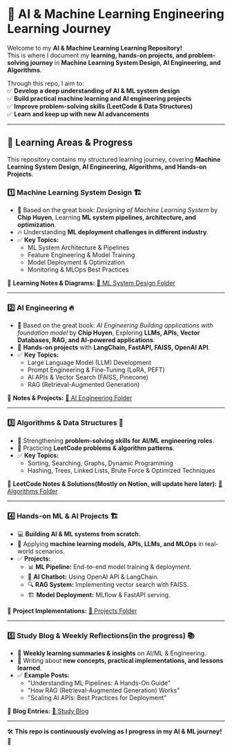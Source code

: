 # 🚀 AI & Machine Learning Engineering Learning Journey

Welcome to my **AI & Machine Learning Learning Repository!**  
This is where I document my **learning, hands-on projects, and problem-solving journey** in **Machine Learning System Design, AI Engineering, and Algorithms**.  

Through this repo, I aim to:  
✅ **Develop a deep understanding of AI & ML system design**  
✅ **Build practical machine learning and AI engineering projects**  
✅ **Improve problem-solving skills (LeetCode & Data Structures)**  
✅ **Learn and keep up with new AI advancements**  

---

## **📌 Learning Areas & Progress**
This repository contains my structured learning journey, covering **Machine Learning System Design, AI Engineering, Algorithms, and Hands-on Projects**.

### **1️⃣ Machine Learning System Design 🏗️**
- 📖 Based on the great book: *Designing of Machine Learning System* by **Chip Huyen**, Learning **ML system pipelines, architecture, and optimization**.
- 🔥 Understanding **ML deployment challenges in different industry**.
- ✅ **Key Topics:**
  - ML System Architecture & Pipelines
  - Feature Engineering & Model Training
  - Model Deployment & Optimization
  - Monitoring & MLOps Best Practices  

📝 **Learning Notes & Diagrams:** [📂 ML System Design Folder](https://github.com/yqz5514/Machine-Learning-AI-Engineer/tree/main/MLOps%20and%20MLSD/ReadingNotes/DMLS)

---

### **2️⃣ AI Engineering 🔥**
- 📖 Based on the great book: *AI Engineering Building applications with foundation model* by **Chip Huyen**, Exploring **LLMs, APIs, Vector Databases, RAG, and AI-powered applications**.
- 🔧 **Hands-on projects** with **LangChain, FastAPI, FAISS, OpenAI API**.
- ✅ **Key Topics:**
  - Large Language Model (LLM) Development
  - Prompt Engineering & Fine-Tuning (LoRA, PEFT)
  - AI APIs & Vector Search (FAISS, Pinecone)
  - RAG (Retrieval-Augmented Generation)

📝 **Notes & Projects:** [📂 AI Engineering Folder](https://github.com/yqz5514/Machine-Learning-AI-Engineer/tree/main/MLOps%20and%20MLSD/ReadingNotes/AIE)  

---

### **3️⃣ Algorithms & Data Structures 🧠**
- 📖 Strengthening **problem-solving skills for AI/ML engineering roles**.
- 🔢 Practicing **LeetCode problems & algorithm patterns**.
- ✅ **Key Topics:**
  - Sorting, Searching, Graphs, Dynamic Programming
  - Hashing, Trees, Linked Lists, Brute Force & Optimized Techniques

📝 **LeetCode Notes & Solutions(Mostly on Notion, will update here later):** [📂 Algorithms Folder](https://github.com/yqz5514/Machine-Learning-AI-Engineer/tree/main/Algorithm%20and%20Data%20Structure)  

---

### **4️⃣ Hands-on ML & AI Projects 🏗️**
- 💻 **Building AI & ML systems from scratch.**
- 📌 Applying **machine learning models, APIs, LLMs, and MLOps** in real-world scenarios.
- ✅ **Projects:**
  - 📊 **ML Pipeline:** End-to-end model training & deployment.
  - 🤖 **AI Chatbot:** Using OpenAI API & LangChain.
  - 🔍 **RAG System:** Implementing vector search with FAISS.
  - 🏗️ **Model Deployment:** MLflow & FastAPI serving.

📝 **Project Implementations:** [📂 Projects Folder](https://github.com/yqz5514/Machine-Learning-AI-Engineer/tree/main/MLOps%20and%20MLSD/Practice)  

---

### **5️⃣ Study Blog & Weekly Reflections(in the progress) 📚**
- 📝 **Weekly learning summaries & insights** on AI/ML & Engineering.
- 📖 Writing about **new concepts, practical implementations, and lessons learned**.
- ✅ **Example Posts:**
  - "Understanding ML Pipelines: A Hands-On Guide"
  - "How RAG (Retrieval-Augmented Generation) Works"
  - "Scaling AI APIs: Best Practices for Deployment"

📝 **Blog Entries:** [📂 Study Blog](https://github.com/yqz5514/Machine-Learning-AI-Engineer/tree/main/MLOps%20and%20MLSD/BlogDraft)  

---
🛠 **This repo is continuously evolving as I progress in my AI & ML journey!** 🚀  
 
